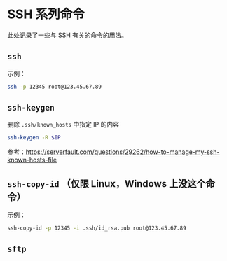 # SSH 系列命令

此处记录了一些与 SSH 有关的命令的用法。

## ``ssh``

示例：

````bash
ssh -p 12345 root@123.45.67.89
````

## ``ssh-keygen``

删除 ``.ssh/known_hosts`` 中指定 IP 的内容

````bash
ssh-keygen -R $IP
````

参考：<https://serverfault.com/questions/29262/how-to-manage-my-ssh-known-hosts-file>

## ``ssh-copy-id`` （仅限 Linux，Windows 上没这个命令）

示例：

````bash
ssh-copy-id -p 12345 -i .ssh/id_rsa.pub root@123.45.67.89
````

## ``sftp``
